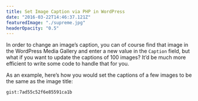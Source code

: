 ```yaml
---
title: Set Image Caption via PHP in WordPress
date: "2016-03-22T14:46:37.121Z"
featuredImage: "./supreme.jpg"
headerOpacity: "0.5"
---
```


In order to change an image’s caption, you can of course find that image in the WordPress Media Gallery and enter a new value in the `Caption` field, but what if you want to update the captions of 100 images? It’d be much more efficient to write some code to handle that for you.

As an example, here’s how you would set the captions of a few images to be the same as the image title:

`gist:7ad55c52f6e85591ca1b`
